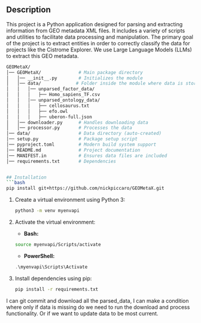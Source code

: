 ## Description

This project is a Python application designed for parsing and extracting information from GEO metadata XML files. It includes a variety of scripts and utilities to facilitate data processing and manipulation. The primary goal of the project is to extract entities in order to correctly classify the data for projects like the Cistrome Explorer. We use Large Language Models (LLMs) to extract this GEO metadata.

```bash
GEOMetaX/
│── GEOMetaX/              # Main package directory
│   │── __init__.py        # Initializes the module
│   │── data/             # Folder inside the module where data is stored
│   │   │── unparsed_factor_data/
│   │   │   ├── Homo_sapiens_TF.csv
│   │   │── unparsed_ontology_data/
│   │   │   ├── cellosaurus.txt
│   │   │   ├── efo.owl
│   │   │   ├── uberon-full.json
│   │── downloader.py      # Handles downloading data
│   │── processor.py       # Processes the data
│── data/                  # Data directory (auto-created)
│── setup.py               # Package setup script
│── pyproject.toml         # Modern build system support
│── README.md              # Project documentation
│── MANIFEST.in            # Ensures data files are included
│── requirements.txt       # Dependencies


## Installation
```bash
pip install git+https://github.com/nickpiccaro/GEOMetaX.git
```

1. Create a virtual environment using Python 3:

    ```bash
    python3 -m venv myenvapi
    ```

2. Activate the virtual environment:
   
    - **Bash:**
    
    ```bash
    source myenvapi/Scripts/activate
    ```

    - **PowerShell:**
    
    ```powershell
    .\myenvapi\Scripts\Activate
    ```

3. Install dependencies using pip:

    ```bash
    pip install -r requirements.txt
    ```



I can git commit and download all the parsed_data, I can make a condition where only if data is missing do we need to run the download and process functionality. Or if we want to update data to be most current.